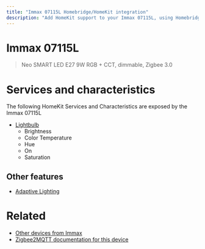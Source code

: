 ```yaml
---
title: "Immax 07115L Homebridge/HomeKit integration"
description: "Add HomeKit support to your Immax 07115L, using Homebridge, Zigbee2MQTT and homebridge-z2m."
---
```

<!---
This file has been GENERATED using src/docgen/docgen.ts
DO NOT EDIT THIS FILE MANUALLY!
-->
# Immax 07115L
> Neo SMART LED E27 9W RGB + CCT, dimmable, Zigbee 3.0


# Services and characteristics
The following HomeKit Services and Characteristics are exposed by
the Immax 07115L

* [Lightbulb](../../light.md)
  * Brightness
  * Color Temperature
  * Hue
  * On
  * Saturation


## Other features
* [Adaptive Lighting](../../light.md)


# Related
* [Other devices from Immax](../index.md#immax)
* [Zigbee2MQTT documentation for this device](https://www.zigbee2mqtt.io/devices/07115L.html)